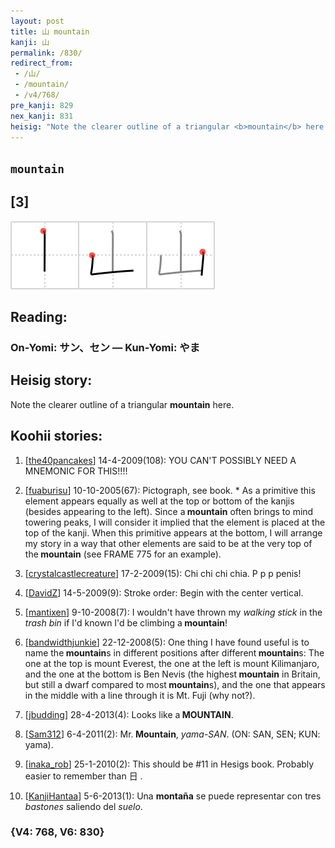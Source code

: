```yaml
---
layout: post
title: 山 mountain
kanji: 山
permalink: /830/
redirect_from:
 - /山/
 - /mountain/
 - /v4/768/
pre_kanji: 829
nex_kanji: 831
heisig: "Note the clearer outline of a triangular <b>mountain</b> here."
---
```


## `mountain`

## [3]

<div class="stroke"><img src="../images/E5B1B1.png" /></div>

## Reading:

### On-Yomi: サン、セン &mdash; Kun-Yomi: やま

## Heisig story:

Note the clearer outline of a triangular <b>mountain</b> here.

## Koohii stories:

1) [<a href="http://kanji.koohii.com/profile/the40pancakes">the40pancakes</a>] 14-4-2009(108): YOU CAN&#039;T POSSIBLY NEED A MNEMONIC FOR THIS!!!!

2) [<a href="http://kanji.koohii.com/profile/fuaburisu">fuaburisu</a>] 10-10-2005(67): Pictograph, see book. * As a primitive this element appears equally as well at the top or bottom of the kanjis (besides appearing to the left). Since a<strong> mountain</strong> often brings to mind towering peaks, I will consider it implied that the element is placed at the top of the kanji. When this primitive appears at the bottom, I will arrange my story in a way that other elements are said to be at the very top of the<strong> mountain</strong> (see FRAME 775 for an example).

3) [<a href="http://kanji.koohii.com/profile/crystalcastlecreature">crystalcastlecreature</a>] 17-2-2009(15): Chi chi chi chia. P p p penis!

4) [<a href="http://kanji.koohii.com/profile/DavidZ">DavidZ</a>] 14-5-2009(9): Stroke order: Begin with the center vertical.

5) [<a href="http://kanji.koohii.com/profile/mantixen">mantixen</a>] 9-10-2008(7): I wouldn&#039;t have thrown my <em>walking stick</em> in the <em>trash bin</em> if I&#039;d known I&#039;d be climbing a<strong> mountain</strong>!

6) [<a href="http://kanji.koohii.com/profile/bandwidthjunkie">bandwidthjunkie</a>] 22-12-2008(5): One thing I have found useful is to name the<strong> mountain</strong>s in different positions after different<strong> mountain</strong>s: The one at the top is mount Everest, the one at the left is mount Kilimanjaro, and the one at the bottom is Ben Nevis (the highest<strong> mountain</strong> in Britain, but still a dwarf compared to most<strong> mountain</strong>s), and the one that appears in the middle with a line through it is Mt. Fuji (why not?).

7) [<a href="http://kanji.koohii.com/profile/jbudding">jbudding</a>] 28-4-2013(4): Looks like a<strong> MOUNTAIN</strong>.

8) [<a href="http://kanji.koohii.com/profile/Sam312">Sam312</a>] 6-4-2011(2): Mr.<strong> Mountain</strong>, <em>yama</em>-<em>SAN</em>. (ON: SAN, SEN; KUN: yama).

9) [<a href="http://kanji.koohii.com/profile/inaka_rob">inaka_rob</a>] 25-1-2010(2): This should be #11 in Hesigs book. Probably easier to remember than 日 .

10) [<a href="http://kanji.koohii.com/profile/KanjiHantaa">KanjiHantaa</a>] 5-6-2013(1): Una <strong>montaña</strong> se puede representar con tres <em>bastones</em> saliendo del <em>suelo</em>.

### {V4: 768, V6: 830}

